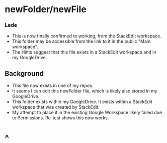 # newFolder/newFile

### Lede
* This is now finally confirmed to working, from the StackEdit workspace.
* This folder may be accessible from the link to it in the public "Main workspace".
* The Hints suggest that this file exists in a StackEdit workspace and in my GoogleDrive.

## Background

* This file now exists in one of my repos.
* It seems I can edit this newFolder file, which is likely also stored in my GoogleDrive.
* This folder exists within my GoogleDrive.  It exists within a StackEdit workspace that was created by StackEdit.
* My attempt to place it in the existing Google Workspace likely failed due to Permissions.  Re-test shows this now works.

# ^


<!--stackedit_data:
eyJoaXN0b3J5IjpbNzY4MzQ1MjQxLC0zNDE5MzI5NjYsLTI3Nj
YzMjk1LC0yMDY4MTE1MTM1LC0xNTkzNjkwMDA0LDE1NzM0OTM4
NzJdfQ==
-->
